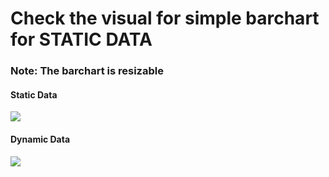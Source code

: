 # Check the visual for simple barchart for STATIC DATA 

  ### Note: The barchart is resizable

  #### Static Data

  ![](https://github.com/adeepak7/Power-BI-Custom-Visuals-In-Linux/blob/master/usecases/simple_barchart/simple_barchart_static_data.png)

  #### Dynamic Data

  ![](https://github.com/adeepak7/Power-BI-Custom-Visuals-In-Linux/blob/master/usecases/simple_barchart/simple_barchart_dynamic_data.png)

